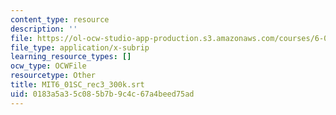 ```yaml
---
content_type: resource
description: ''
file: https://ol-ocw-studio-app-production.s3.amazonaws.com/courses/6-01sc-introduction-to-electrical-engineering-and-computer-science-i-spring-2011/0183a5a35c085b7b9c4c67a4beed75ad_MIT6_01SC_rec3_300k.vtt
file_type: application/x-subrip
learning_resource_types: []
ocw_type: OCWFile
resourcetype: Other
title: MIT6_01SC_rec3_300k.srt
uid: 0183a5a3-5c08-5b7b-9c4c-67a4beed75ad
---
```

